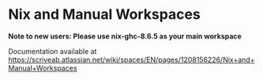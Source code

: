 # Nix and Manual Workspaces

**Note to new users: Please use nix-ghc-8.6.5 as your main workspace**

Documentation available at https://scriveab.atlassian.net/wiki/spaces/EN/pages/1208156226/Nix+and+Manual+Workspaces
